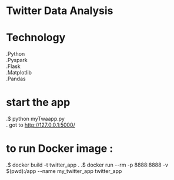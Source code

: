 
# Twitter Data Analysis

# Technology
.Python<br /> 
.Pyspark<br />
.Flask<br />
.Matplotlib<br />
.Pandas<br />

# start the app 
.$ python myTwaapp.py<br />
. got to http://127.0.0.1:5000/
# to run Docker image : 
.$ docker build -t twitter_app .
.$ docker run --rm -p 8888:8888 -v $(pwd):/app --name my_twitter_app twitter_app

